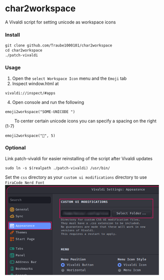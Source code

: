 # char2workspace

A Vivaldi script for setting unicode as workspace icons


### Install

```
git clone github.com/Traube1000101/char2workspace
cd char2workspace
./patch-vivaldi
```

### Usage

1. Open the `select Workspace Icon` menu and the `Emoji` tab
2. Inspect window.html at
```
vivaldi://inspect/#apps
```
4. Open console and run the following
```
emoji2workspace("SOME-UNICODE ")
```
&#8193;&#8193;To center certain unicode icons you can specify a spacing on the right (1-7)

```
emoji2workspace("", 5)
```

### Optional

Link patch-vivaldi for easier reinstalling of the script after Vivaldi updates

```
sudo ln -s $(realpath ./patch-vivaldi) /usr/bin/
```

Set the `css` directory as your `custom ui modifications` directory to use `FiraCode Nerd Font`
![custom ui modifications](custom-ui-modifications.png)
